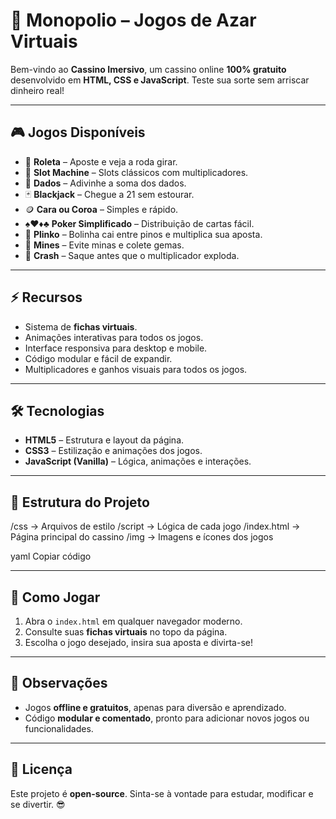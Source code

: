 # 🎰 Monopolio – Jogos de Azar Virtuais

Bem-vindo ao **Cassino Imersivo**, um cassino online **100% gratuito** desenvolvido em **HTML, CSS e JavaScript**. Teste sua sorte sem arriscar dinheiro real!  

---

## 🎮 Jogos Disponíveis
- 🎡 **Roleta** – Aposte e veja a roda girar.  
- 🎰 **Slot Machine** – Slots clássicos com multiplicadores.  
- 🎲 **Dados** – Adivinhe a soma dos dados.  
- 🃏 **Blackjack** – Chegue a 21 sem estourar.  
- 🪙 **Cara ou Coroa** – Simples e rápido.  
- ♠️♥️♦️♣️ **Poker Simplificado** – Distribuição de cartas fácil.  
- 🎯 **Plinko** – Bolinha cai entre pinos e multiplica sua aposta.  
- 💎 **Mines** – Evite minas e colete gemas.  
- 🚀 **Crash** – Saque antes que o multiplicador exploda.  

---

## ⚡ Recursos
- Sistema de **fichas virtuais**.  
- Animações interativas para todos os jogos.  
- Interface responsiva para desktop e mobile.  
- Código modular e fácil de expandir.  
- Multiplicadores e ganhos visuais para todos os jogos.

---

## 🛠 Tecnologias
- **HTML5** – Estrutura e layout da página.  
- **CSS3** – Estilização e animações dos jogos.  
- **JavaScript (Vanilla)** – Lógica, animações e interações.

---

## 📂 Estrutura do Projeto
/css -> Arquivos de estilo
/script -> Lógica de cada jogo
/index.html -> Página principal do cassino
/img -> Imagens e ícones dos jogos

yaml
Copiar código

---

## 🚀 Como Jogar
1. Abra o `index.html` em qualquer navegador moderno.  
2. Consulte suas **fichas virtuais** no topo da página.  
3. Escolha o jogo desejado, insira sua aposta e divirta-se!  

---

## 📢 Observações
- Jogos **offline e gratuitos**, apenas para diversão e aprendizado.  
- Código **modular e comentado**, pronto para adicionar novos jogos ou funcionalidades.  

---

## 🔗 Licença
Este projeto é **open-source**. Sinta-se à vontade para estudar, modificar e se divertir. 😎
